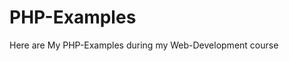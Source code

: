 # PHP-Examples

Here are My PHP-Examples during my Web-Development course                                                                                                                           
